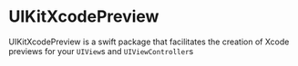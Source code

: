 # UIKitXcodePreview

UIKitXcodePreview is a swift package that facilitates the creation of Xcode previews for your `UIView`s and `UIViewController`s

